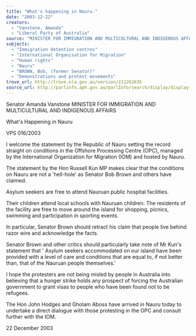 ```yaml
---
title: "What's happening in Nauru."
date: "2003-12-22"
creators:
  - "Vanstone, Amanda"
  - "Liberal Party of Australia"
source: "MINISTER FOR IMMIGRATION AND MULTICULTURAL AND INDIGENOUS AFFAIRS"
subjects:
  - "Immigration detention centres"
  - "International Organisation for Migration"
  - "Human rights"
  - "Nauru"
  - "BROWN, Bob, (former Senator)"
  - "Demonstrations and protest movements"
trove_url: http://trove.nla.gov.au/version/211262635
source_url: http://parlinfo.aph.gov.au/parlInfo/search/display/display.w3p;query=Id%3A%22media/pressrel/C59B6%22
---
```


 Senator Amanda Vanstone  MINISTER FOR IMMIGRATION AND MULTICULTURAL AND INDIGENOUS AFFAIRS 

 What's Happening in Nauru 

 VPS 016/2003

 I welcome the statement by the Republic of Nauru setting the record straight on conditions in the Offshore Processing Centre  (OPC), managed by the International Organization for Migration (IOM) and hosted by Nauru.

 The statement by the Hon Russell Kun MP makes clear that the conditions on Nauru are not a 'hell-hole' as Senator Bob  Brown and others have claimed. 

 Asylum seekers are free to attend Nauruan public hospital facilities.

 Their children attend local schools with Nauruan children. The residents of the facility are free to move around the island for  shopping, picnics, swimming and participation in sporting events.

 In particular, Senator Brown should retract his claim that people live behind razor wire and acknowledge the facts.

 Senator Brown and other critics should particularly take note of Mr Kun's statement that ' Asylum seekers accommodated on  our island have been provided with a level of care and conditions that are equal to, if not better than, that of the Nauruan  people themselves.'

 I hope the protesters are not being misled by people in Australia into believing that a hunger strike holds any prospect of  forcing the Australian government to grant visas to people who have been found not to be refugees.

 The Hon John Hodges and Gholam Aboss have arrived in Nauru today to undertake a direct dialogue with those protesting in  the OPC and consult further with the IOM.

 22 December 2003

